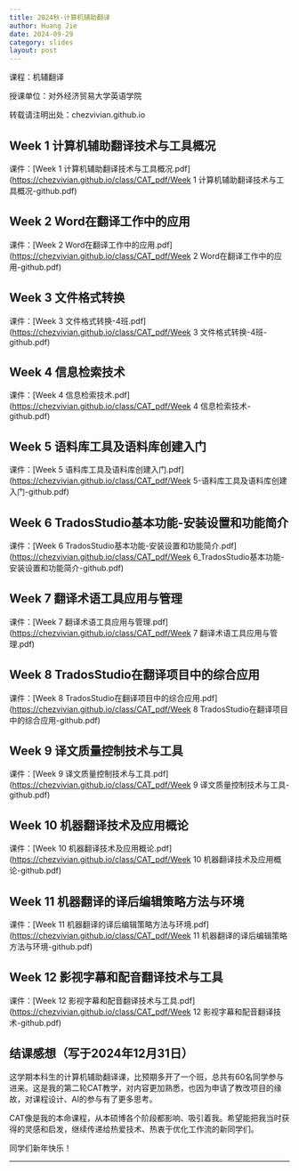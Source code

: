 ```yaml
---
title: 2024秋-计算机辅助翻译
author: Huang Jie
date: 2024-09-29
category: slides
layout: post
---
```


课程：机辅翻译

授课单位：对外经济贸易大学英语学院

转载请注明出处：chezvivian.github.io

<script>  
 window.difyChatbotConfig = {  
  token: 'fbHFTzK1spi5TRkT'  
 }  
</script>  
<script  
 src="https://udify.app/embed.min.js"  
 id="fbHFTzK1spi5TRkT"  
 defer>  
</script>  
<style>  
  /* 聊天按钮样式 */  
  #dify-chatbot-bubble-button {  
    background-color: #1C64F2 !important;  
  }  

  /* 聊天窗口基本尺寸 */  
  #dify-chatbot-bubble-window {  
    width: 32rem !important; /* 增加窗口宽度 */  
    height: 40rem !important;  
  }  

  /* 聊天内容区域样式 */  
  .message-container {  
    max-width: 90% !important; /* 增加消息宽度 */  
    margin: 0.5rem 1rem !important; /* 调整边距 */  
  }  

  /* 调整字体大小 */  
  .message-content {  
    font-size: 0.9rem !important; /* 减小字体 */  
    line-height: 1.5 !important; /* 调整行高 */  
  }  

  /* 优化消息气泡样式 */  
  .message-bubble {  
    padding: 0.75rem 1rem !important; /* 调整内边距 */  
    margin: 0.25rem 0 !important; /* 调整外边距 */  
  }  

  /* 调整输入框样式 */  
  .chat-input-container {  
    padding: 0.75rem !important;  
  }  

  /* 优化滚动条样式 */  
  .chat-messages-container::-webkit-scrollbar {  
    width: 6px !important;  
  }  

  .chat-messages-container::-webkit-scrollbar-thumb {  
    background-color: rgba(156, 163, 175, 0.5) !important;  
    border-radius: 3px !important;  
  }  

  /* 调整整体容器的内边距 */  
  .chat-container {  
    padding: 0.5rem !important;  
  }  
</style>


## Week 1 计算机辅助翻译技术与工具概况

课件：[Week 1 计算机辅助翻译技术与工具概况.pdf](https://chezvivian.github.io/class/CAT_pdf/Week 1 计算机辅助翻译技术与工具概况-github.pdf)

## Week 2 Word在翻译工作中的应用

课件：[Week 2 Word在翻译工作中的应用.pdf](https://chezvivian.github.io/class/CAT_pdf/Week 2 Word在翻译工作中的应用-github.pdf)

## Week 3 文件格式转换

课件：[Week 3 文件格式转换-4班.pdf](https://chezvivian.github.io/class/CAT_pdf/Week 3 文件格式转换-4班-github.pdf)

## Week 4 信息检索技术

课件：[Week 4 信息检索技术.pdf](https://chezvivian.github.io/class/CAT_pdf/Week 4 信息检索技术-github.pdf)

## Week 5 语料库工具及语料库创建入门

课件：[Week 5 语料库工具及语料库创建入门.pdf](https://chezvivian.github.io/class/CAT_pdf/Week 5-语料库工具及语料库创建入门-github.pdf)

## Week 6 TradosStudio基本功能-安装设置和功能简介

课件：[Week 6 TradosStudio基本功能-安装设置和功能简介.pdf](https://chezvivian.github.io/class/CAT_pdf/Week 6_TradosStudio基本功能-安装设置和功能简介-github.pdf)

## Week 7 翻译术语工具应用与管理

课件：[Week 7 翻译术语工具应用与管理.pdf](https://chezvivian.github.io/class/CAT_pdf/Week 7 翻译术语工具应用与管理.pdf)

## Week 8 TradosStudio在翻译项目中的综合应用

课件：[Week 8 TradosStudio在翻译项目中的综合应用.pdf](https://chezvivian.github.io/class/CAT_pdf/Week 8 TradosStudio在翻译项目中的综合应用-github.pdf)

## Week 9 译文质量控制技术与工具

课件：[Week 9 译文质量控制技术与工具.pdf](https://chezvivian.github.io/class/CAT_pdf/Week 9 译文质量控制技术与工具-github.pdf)

## Week 10 机器翻译技术及应用概论

课件：[Week 10 机器翻译技术及应用概论.pdf](https://chezvivian.github.io/class/CAT_pdf/Week 10 机器翻译技术及应用概论-github.pdf)

## Week 11  机器翻译的译后编辑策略方法与环境

课件：[Week 11 机器翻译的译后编辑策略方法与环境.pdf](https://chezvivian.github.io/class/CAT_pdf/Week 11 机器翻译的译后编辑策略方法与环境-github.pdf)

## Week 12  影视字幕和配音翻译技术与工具

课件：[Week 12 影视字幕和配音翻译技术与工具.pdf](https://chezvivian.github.io/class/CAT_pdf/Week 12 影视字幕和配音翻译技术-github.pdf)


## 结课感想（写于2024年12月31日）

这学期本科生的计算机辅助翻译课，比预期多开了一个班，总共有60名同学参与进来。这是我的第二轮CAT教学，对内容更加熟悉，也因为申请了教改项目的缘故，对课程设计、AI的参与有了更多思考。

CAT像是我的本命课程，从本硕博各个阶段都影响、吸引着我。希望能把我当时获得的灵感和启发，继续传递给热爱技术、热衷于优化工作流的新同学们。

同学们新年快乐！

---
